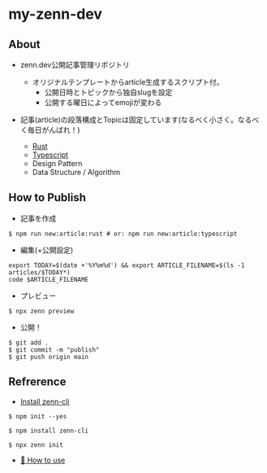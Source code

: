 # my-zenn-dev

## About

- zenn.dev公開記事管理リポジトリ
  - オリジナルテンプレートからarticle生成するスクリプト付。
    - 公開日時とトピックから独自slugを設定
    - 公開する曜日によってemojiが変わる

- 記事(article)の段落構成とTopicは固定しています(なるべく小さく。なるべく毎日がんばれ！)
  - [Rust](./.templates/rust-article.md)
  - [Typescript](./.templates/typescript-article.md)
  - Design Pattern
  - Data Structure / Algorithm

## How to Publish

- 記事を作成

```
$ npm run new:article:rust # or: npm run new:article:typescript
```

- 編集(+公開設定)

```
export TODAY=$(date +'%Y%m%d') && export ARTICLE_FILENAME=$(ls -1 articles/$TODAY*)
code $ARTICLE_FILENAME
```

- プレビュー

```
$ npx zenn preview
```

- 公開！

```
$ git add .
$ git commit -m "publish"
$ git push origin main
```

## Refrerence

* [Install zenn-cli](https://zenn.dev/zenn/articles/install-zenn-cli)

```
$ npm init --yes

$ npm install zenn-cli

$ npx zenn init
```

* [📘 How to use](https://zenn.dev/zenn/articles/zenn-cli-guide)

